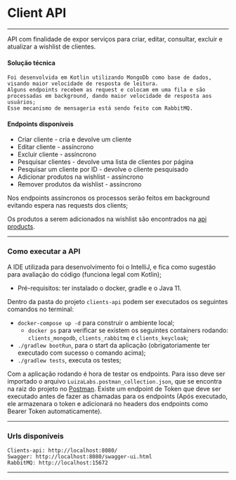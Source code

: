 # Client API

---
API com finalidade de expor serviços para criar, editar, consultar, excluir e atualizar a wishlist de clientes.

#### Solução técnica
    Foi desenvolvida em Kotlin utilizando MongoDb como base de dados, visando maior velocidade de resposta de leitura.
    Alguns endpoints recebem as request e colocam em uma fila e são processadas em background, dando maior velocidade de resposta aos usuários;
    Esse mecanismo de mensageria está sendo feito com RabbitMQ.

#### Endpoints disponíveis
    
* Criar cliente - cria e devolve um cliente
* Editar cliente - assíncrono
* Excluir cliente - assíncrono
* Pesquisar clientes - devolve uma lista de clientes por página 
* Pesquisar um cliente por ID - devolve o cliente pesquisado
* Adicionar produtos na wishlist - assíncrono
* Remover produtos da wishlist - assíncrono

Nos endpoints assíncronos os processos serão feitos em background evitando espera nas requests dos clients; 

Os produtos a serem adicionados na wishlist são encontrados na [api products](https://gist.github.com/Bgouveia/9e043a3eba439489a35e70d1b5ea08ec).

---

### Como executar a API

A IDE utilizada para desenvolvimento foi o IntelliJ, e fica como sugestão para avaliação do código (funciona legal com Kotlin);

* Pré-requisitos: ter instalado o docker, gradle e o Java 11.
  
Dentro da pasta do projeto `clients-api` podem ser executados os seguintes comandos no terminal:

* `docker-compose up -d` para construir o ambiente local;
    * `docker ps` para verificar se existem os seguintes containers rodando: `clients_mongodb`, `clients_rabbitmq` e `clients_keycloak`;
* `./gradlew bootRun`, para o start da aplicação (obrigatoriamente ter executado com sucesso o comando acima);
* `./gradlew tests`, executa os testes;

Com a aplicação rodando é hora de testar os endpoints. Para isso deve ser importado o arquivo `LuizaLabs.postman_collection.json`,
que se encontra na raiz do projeto no [Postman](https://www.postman.com/downloads/). Existe um endpoint de Token que deve ser executado antes de fazer as chamadas
para os endpoints (Após executado, ele armazenara o token e adicionará no headers dos endpoints como Bearer Token automaticamente). 
___

### Urls disponíveis

    Clients-api: http://localhost:8080/
    Swagger: http://localhost:8080/swagger-ui.html
    RabbitMQ: http://localhost:15672

___
